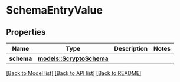 # SchemaEntryValue

## Properties

Name | Type | Description | Notes
------------ | ------------- | ------------- | -------------
**schema** | [**models::ScryptoSchema**](ScryptoSchema.md) |  | 

[[Back to Model list]](../README.md#documentation-for-models) [[Back to API list]](../README.md#documentation-for-api-endpoints) [[Back to README]](../README.md)


